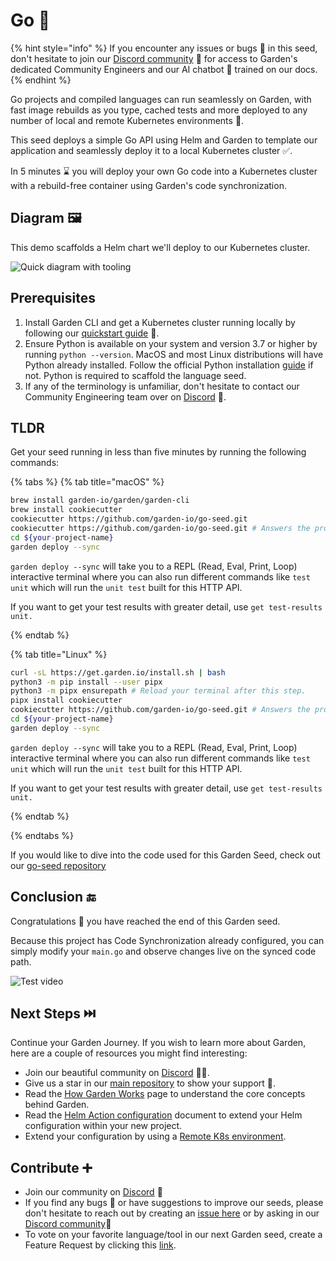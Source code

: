 # Go 🌸

{% hint style="info" %}
If you encounter any issues or bugs 🐛 in this seed, don't hesitate to join our [Discord community](https://go.garden.io/discord) 🌸 for access to Garden's dedicated Community Engineers and our AI chatbot 🤖  trained on our docs.
{% endhint %}

Go projects and compiled languages can run seamlessly on Garden, with fast image rebuilds as you type, cached tests and more deployed to any number of local and remote Kubernetes environments 🍃.

This seed deploys a simple Go API using Helm and Garden to template our application and seamlessly deploy it to a local Kubernetes cluster ✅.

In 5 minutes ⌛ you will deploy your own Go code into a Kubernetes cluster with a rebuild-free container using Garden's code synchronization.

## Diagram 🖼️

This demo scaffolds a Helm chart we'll deploy to our Kubernetes cluster.

![Quick diagram with tooling](https://ce-content.s3.fr-par.scw.cloud/golang-garden-recipe.png)

## Prerequisites

1. Install Garden CLI and get a Kubernetes cluster running locally by following our [quickstart guide](../../getting-started/quickstart.md) 🔎.
2. Ensure Python is available on your system and version 3.7 or higher by running `python --version`. MacOS and most Linux distributions will have Python already installed. Follow the official Python installation [guide](https://docs.python-guide.org/starting/installation/#installation-guides) if not. Python is required to scaffold the language seed.
3. If  any of the terminology is unfamiliar, don't hesitate to contact our Community Engineering team over on [Discord](https://go.garden.io/discord) 💭.

## TLDR

Get your seed running in less than five minutes by running the following commands:

{% tabs %}
{% tab title="macOS" %}

````bash
brew install garden-io/garden/garden-cli
brew install cookiecutter
cookiecutter https://github.com/garden-io/go-seed.git
cookiecutter https://github.com/garden-io/go-seed.git # Answers the prompts to get your brand new repository
cd ${your-project-name}
garden deploy --sync
````

`garden deploy --sync` will take you to a REPL (Read, Eval, Print, Loop) interactive terminal where you can also run different commands like `test unit` which will run the `unit test` built for this HTTP API.

If you want to get your test results with greater detail, use `get test-results unit.`

{% endtab %}

{% tab title="Linux" %}

```sh
curl -sL https://get.garden.io/install.sh | bash
python3 -m pip install --user pipx
python3 -m pipx ensurepath # Reload your terminal after this step.
pipx install cookiecutter
cookiecutter https://github.com/garden-io/go-seed.git # Answers the prompts to get your brand new repository
cd ${your-project-name}
garden deploy --sync
```

`garden deploy --sync` will take you to a REPL (Read, Eval, Print, Loop) interactive terminal where you can also run different commands like `test unit` which will run the `unit test` built for this HTTP API.

If you want to get your test results with greater detail, use `get test-results unit.`

{% endtab %}

{% endtabs %}

If you would like to dive into the code used for this Garden Seed, check out our [go-seed repository](https://github.com/garden-io/go-seed/blob/main/README.md)

## Conclusion 🔚

Congratulations 🎉 you have reached the end of this Garden seed.

Because this project has Code Synchronization already configured, you can simply modify your `main.go` and observe changes live on the synced code path.

![Test video](https://ce-content.s3.fr-par.scw.cloud/garden-go-seed.gif)

## Next Steps ⏭️

Continue your Garden Journey. If you wish to learn more about Garden, here are a couple of resources you might find interesting:

- Join our beautiful community on [Discord](https://go.garden.io/discord) 👋🏻.
- Give us a star in our [main repository](https://github.com/garden-io/garden) to show your support 💚.
- Read the [How Garden Works](../../overview/how-garden-works.md) page to understand the core concepts behind Garden.
- Read the [Helm Action configuration](../../reference/action-types/Deploy/helm.md) document to extend your Helm configuration within your new project.
- Extend your configuration by using a [Remote K8s environment](../../k8s-plugins/remote-k8s/README.md).

## Contribute ➕

- Join our community on [Discord](https://go.garden.io/discord) 🎉
- If you find any bugs 🐛 or have suggestions to improve our seeds, please don't hesitate to reach out by creating an [issue here](https://github.com/garden-io/garden/issues/new?assignees=&labels=&projects=&template=BUG_REPORT.md&title=) or by asking in our [Discord community](https://go.garden.io/discord)🌸
- To vote on your favorite language/tool in our next Garden seed, create a Feature Request by clicking this [link](https://github.com/garden-io/garden/issues/new?assignees=&labels=feature+request&projects=&template=FEATURE_REQUEST.md&title=%5BFEATURE%5D%3A+).
